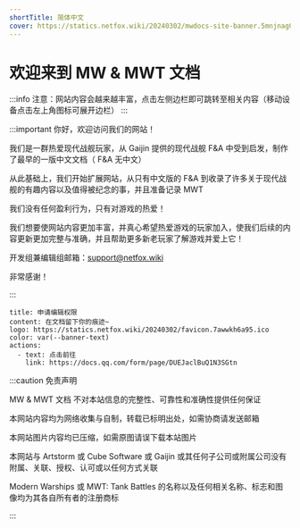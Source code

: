 ```yaml
---
shortTitle: 简体中文
cover: https://statics.netfox.wiki/20240302/mwdocs-site-banner.5mnjnag054.webp
---
```


# 欢迎来到 MW & MWT 文档

:::info 注意：网站内容会越来越丰富，点击左侧边栏即可跳转至相关内容（移动设备点击左上角图标可展开边栏）
:::

:::important 你好，欢迎访问我们的网站！

我们是一群热爱现代战舰玩家，从 Gaijin 提供的现代战舰 F&A 中受到启发，制作了最早的一版中文文档（ F&A 无中文）

从此基础上，我们开始扩展网站，从只有中文版的 F&A 到收录了许多关于现代战舰的有趣内容以及值得被纪念的事，并且准备记录 MWT

我们没有任何盈利行为，只有对游戏的热爱！

我们想要使网站内容更加丰富，并真心希望热爱游戏的玩家加入，使我们后续的内容更新更加完整与准确，并且帮助更多新老玩家了解游戏并爱上它！

开发组兼编辑组邮箱：<support@netfox.wiki>

非常感谢！

:::

```component VPBanner
title: 申请编辑权限
content: 在文档留下你的痕迹~
logo: https://statics.netfox.wiki/20240302/favicon.7awwkh6a95.ico
color: var(--banner-text)
actions:
  - text: 点击前往
    link: https://docs.qq.com/form/page/DUEJaclBuQ1N3SGtn
```

:::caution 免责声明

MW & MWT 文档 不对本站信息的完整性、可靠性和准确性提供任何保证

本网站内容均为网络收集与自制，转载已标明出处，如需协商请发送邮箱

本网站图片内容均已压缩，如需原图请误下载本站图片

本网站与 Artstorm 或 Cube Software 或 Gaijin 或其任何子公司或附属公司没有附属、关联、授权、认可或以任何方式关联

Modern Warships 或 MWT: Tank Battles 的名称以及任何相关名称、标志和图像均为其各自所有者的注册商标

:::


